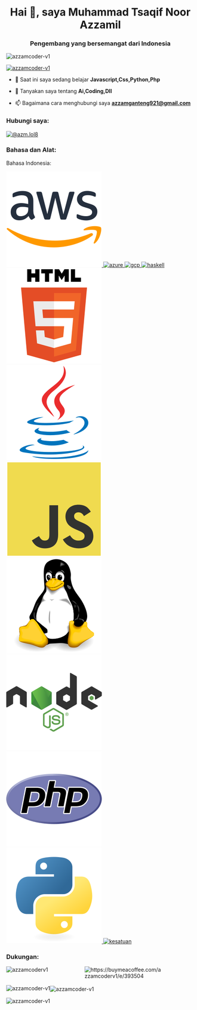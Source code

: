 <h1 align="center">Hai 👋, saya Muhammad Tsaqif Noor Azzamil</h1>
<h3 align="center">Pengembang yang bersemangat dari Indonesia</h3>

<p align="left"> <img src="https://komarev.com/ghpvc/?username=azzamcoder-v1&label=Profile%20views&color=0e75b6&style=flat" alt="azzamcoder-v1" /> </p>

<p align="left"> <a href="https://github.com/ryo-ma/github-profile-trophy"><img src="https://github-profile-trophy.vercel.app/?username=azzamcoder-v1" alt="azzamcoder-v1" /></a> </p>

- 🌱 Saat ini saya sedang belajar **Javascript,Css,Python,Php**

- 💬 Tanyakan saya tentang **Ai,Coding,Dll**

- 📫 Bagaimana cara menghubungi saya **azzamganteng921@gmail.com**

<h3 align="left">Hubungi saya:</h3>
<p align="left">
<a href="https://instagram.com/@azm.lol8" target="blank"><img align="center" src="https://raw.githubusercontent.com/rahuldkjain/github-profile-readme-generator/master/src/images/icons/Social/instagram.svg" alt="@azm.lol8" height="30" width="40" /></a>
</p>

<h3 align="left">Bahasa dan Alat:</h3>
Bahasa Indonesia: <p align="kiri"> <a href="https://aws.amazon.com" target="_blank" rel="noreferrer"> <img src="https://raw.githubusercontent.com/devicons/devicon/master/icons/amazonwebservices/amazonwebservices-original-wordmark.svg" alt="aws" lebar="40" tinggi="40"/> </a> <a href="https://azure.microsoft.com/en-in/" target="_blank" rel="noreferrer"> <img src="https://www.vectorlogo.zone/logos/microsoft_azure/microsoft_azure-icon.svg" alt="azure" lebar="40" tinggi="40"/> </a> <a href="https://cloud.google.com" target="_blank" rel="noreferrer"> <img src="https://www.vectorlogo.zone/logos/google_cloud/ikon-google_cloud.svg" alt="gcp" lebar="40" tinggi="40"/> </a> <a href="https://www.haskell.org/" target="_blank" rel="tidak ada referensi"> <img src="https://upload.wikimedia.org/wikipedia/commons/1/1c/Logo-Haskell.svg" alt="haskell" lebar="40" tinggi="40"/> </a> <a href="https://www.w3.org/html/" target="_blank" rel="tidak ada referensi"> <img src="https://raw.githubusercontent.com/devicons/devicon/master/icons/html5/html5-original-wordmark.svg" alt="html5" lebar="40" tinggi="40"/> </a> <a href="https://www.java.com" target="_blank" rel="noreferrer"> <img src="https://raw.githubusercontent.com/devicons/devicon/master/icons/java/java-original.svg" alt="java" lebar="40" tinggi="40"/> </a> <a href="https://developer.mozilla.org/en-US/docs/Web/JavaScript" target="_blank" rel="noreferrer"> <img src="https://raw.githubusercontent.com/devicons/devicon/master/icons/javascript/javascript-original.svg" alt="javascript" lebar="40" tinggi="40"/> </a> <a href="https://www.linux.org/" target="_blank" rel="noreferrer"> <img src="https://raw.githubusercontent.com/devicons/devicon/master/icons/linux/linux-original.svg" alt="linux" lebar="40" tinggi="40"/> </a> <a href="https://nodejs.org" target="_blank" rel="noreferrer"> <img src="https://raw.githubusercontent.com/devicons/devicon/master/icons/nodejs/nodejs-original-wordmark.svg" alt="nodejs" lebar="40" tinggi="40"/> </a> <a href="https://www.php.net" target="_blank" rel="noreferrer"> <img src="https://raw.githubusercontent.com/devicons/devicon/master/icons/php/php-original.svg" alt="php" lebar="40" tinggi="40"/> </a> <a href="https://www.python.org" target="_blank" rel="noreferrer"> <img src="https://raw.githubusercontent.com/devicons/devicon/master/icons/python/python-original.svg" alt="python" lebar="40" tinggi="40"/> </a> <a href="https://unity.com/" target="_blank" rel="noreferrer"> <img src="https://www.vectorlogo.zone/logos/unity3d/unity3d-icon.svg" alt="kesatuan" lebar="40" tinggi="40"/> </a> </p>

<h3 align="left">Dukungan:</h3>
<p> <a href="https://www.buymeacoffee.com/azzamcoderv1"> <img align="left" src="https://cdn.buymeacoffee.com/buttons/v2/default-yellow.png" height="50" width="210" alt="azzamcoderv1" /></a> <a href="https://ko-fi.com/https://buymeacoffee.com/azzamcoderv1/e/393504"> <img align="left" src="https://cdn.ko-fi.com/cdn/kofi3.png?v=3" height="50" width="210" alt="https://buymeacoffee.com/azzamcoderv1/e/393504" /></a> </p><br><br>

<p><img align="left" src="https://github-readme-stats.vercel.app/api/top-langs?username=azzamcoder-v1&show_icons=true&locale=en&layout=compact" alt="azzamcoder-v1" /></p>

<p> <img align="center" src="https://github-readme-stats.vercel.app/api?username=azzamcoder-v1&show_icons=true&locale=en" alt="azzamcoder-v1" /></p>

<p><img align="center" src="https://github-readme-streak-stats.herokuapp.com/?user=azzamcoder-v1&" alt="azzamcoder-v1" /></p>
